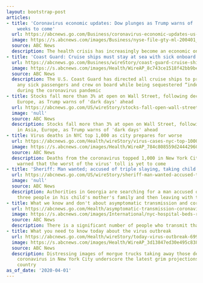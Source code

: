 ```yaml
---
layout: bootstrap-post
articles:
- title: 'Coronavirus economic updates: Dow plunges as Trump warns of ''painful''
    weeks to come'
  url: https://abcnews.go.com/Business/coronavirus-economic-updates-us-financial-markets-plunge-trump/story?id=69913769
  image: https://s.abcnews.com/images/Business/nyse-file-gty-ml-200401_hpMain_16x9_992.jpg
  source: ABC News
  description: The health crisis has increasingly become an economic one.
- title: 'Coast Guard: Cruise ships must stay at sea with sick onboard'
  url: https://abcnews.go.com/Business/wireStory/coast-guard-cruise-ships-stay-sea-sick-onboard-69915070
  image: https://s.abcnews.com/images/Health/WireAP_8c743ce1518f42bb9be2122654316cb2_16x9_992.jpg
  source: ABC News
  description: The U.S. Coast Guard has directed all cruise ships to prepare to treat
    any sick passengers and crew on board while being sequestered “indefinitely" offshore
    during the coronavirus pandemic
- title: Stocks fall more than 3% at open on Wall Street, following declines in Asia,
    Europe, as Trump warns of 'dark days' ahead
  url: https://abcnews.go.com/US/wireStory/stocks-fall-open-wall-street-declines-asia-europe-69914738
  image: 'null'
  source: ABC News
  description: Stocks fall more than 3% at open on Wall Street, following declines
    in Asia, Europe, as Trump warns of 'dark days' ahead
- title: Virus deaths in NYC top 1,000 as city prepares for worse
  url: https://abcnews.go.com/Health/wireStory/virus-cases-nyc-top-1000-city-prepares-worse-69914298
  image: https://s.abcnews.com/images/Health/WireAP_784c808559d24442960b0ace03989faf_16x9_992.jpg
  source: ABC News
  description: Deaths from the coronavirus topped 1,000 in New York City as officials
    warned that the worst of the virus' toll is yet to come
- title: 'Sheriff: Man wanted; accused of triple slaying, taking child'
  url: https://abcnews.go.com/US/wireStory/sheriff-man-wanted-accused-triple-slaying-taking-child-69914456
  image: 'null'
  source: ABC News
  description: Authorities in Georgia are searching for a man accused of fatally shooting
    three people in his child's mother's family and then leaving with the child
- title: What we know and don't about asymptomatic transmission and coronavirus
  url: https://abcnews.go.com/Health/asymptomatic-transmission-coronavirus/story?id=69901758
  image: https://s.abcnews.com/images/International/nyc-hospital-beds-rt-ps-200331_hpMain_16x9_992.jpg
  source: ABC News
  description: There is a significant number of people who transmit that are asymptomatic.
- title: What you need to know today about the virus outbreak
  url: https://abcnews.go.com/Health/wireStory/today-virus-outbreak-69914287
  image: https://s.abcnews.com/images/Health/WireAP_3d13847ed30e495c8386af7a4fce32b6_16x9_992.jpg
  source: ABC News
  description: Distressing images of morgue trucks taking away those dead from the
    coronavirus in New York City underscore the latest grim projections for the entire
    country
as_of_date: '2020-04-01'
---
```


